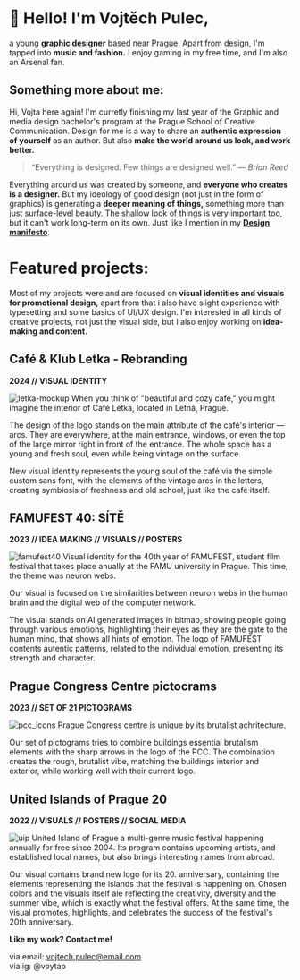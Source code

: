 # 👋 Hello! I'm Vojtěch Pulec,

a young **graphic designer** based near Prague. Apart from design, I'm tapped into **music and fashion.** I enjoy gaming in my free time, and I'm also an Arsenal fan.

## Something more about me:

Hi, Vojta here again! I'm curretly finishing my last year of the Graphic and media design bachelor's program at the Prague School of Creative Communication. Design for me is a way to share an **authentic expression of yourself** as an author. But also **make the world around us look, and work better.**

> “Everything is designed. Few things are designed well.” — *Brian Reed*

Everything around us was created by someone, and **everyone who creates is a designer.** But my ideology of good design (not just in the form of graphics) is generating a **deeper meaning of things,** something more than just surface-level beauty. The shallow look of things is very important too, but it can't work long-term on its own. Just like I mention in my **[Design manifesto](https://github.com/vojtechpulec/english-for-designers/blob/main/01-design-manifesto/index.md)**. 


# Featured projects:
Most of my projects were and are focused on **visual identities and visuals for promotional design,** apart from that i also have slight experience with typesetting and some basics of UI/UX design. I'm interested in all kinds of creative projects, not just the visual side, but I also enjoy working on **idea-making and content.** 

## Café & Klub Letka - Rebranding
**2024 // VISUAL IDENTITY**

![letka-mockup](https://github.com/user-attachments/assets/fba0add3-2685-4979-b47c-2d75b60bdd09)
When you think of "beautiful and cozy café," you might imagine the interior of Café Letka, located in Letná, Prague.

The design of the logo stands on the main attribute of the café's interior — arcs. They are everywhere, at the main entrance, windows, or even the top of the large mirror right in front of the entrance. The whole space has a young and fresh soul, even while being vintage on the surface.

New visual identity represents the young soul of the café via the simple custom sans font, with the elements of the vintage arcs in the letters, creating symbiosis of freshness and old school, just like the café itself.



## FAMUFEST 40: SÍTĚ
**2023  //  IDEA MAKING  //  VISUALS  //  POSTERS**

![famufest40](https://github.com/user-attachments/assets/64866c90-e4df-4c4b-8962-7901f3373adf)
Visual identity for the 40th year of FAMUFEST, student film festival that takes place anually at the FAMU university in Prague. This time, the theme was neuron webs.

Our visual is focused on the similarities between neuron webs in the human brain and the digital web of the computer network. 

The visual stands on AI generated images in bitmap, showing people going through various emotions, highlighting their eyes as they are the gate to the human mind, that shows all hints of emotion. The logo of FAMUFEST contents autentic patterns, related to the individual emotion, presenting its strength and character.


## Prague Congress Centre pictocrams
**2023  //  SET OF 21 PICTOGRAMS**

![pcc_icons](https://github.com/user-attachments/assets/a72e6c50-a370-4672-9a9d-6a465a41a0db)
Prague Congress centre is unique by its brutalist achritecture.

Our set of pictograms tries to combine buildings essential brutalism elements with the sharp arrows in the logo of the PCC. The combination creates the rough, brutalist vibe, matching the buildings interior and exterior, while working well with their current logo.


## United Islands of Prague 20
**2022  //  VISUALS  //  POSTERS  //  SOCIAL MEDIA**

![uip](https://github.com/user-attachments/assets/f0fcf48e-a282-4725-ac02-e93c69bb3f5f)
United Island of Prague a multi-genre music festival happening annually for free since 2004. Its program contains upcoming artists, and established local names, but also brings interesting names from abroad.

Our visual contains brand new logo for its 20. anniversary, containing the elements representing the islands that the festival is happening on. Chosen colors and the visuals itself ale reflecting the creativity, diversity and the summer vibe, which is exactly what the festival offers. At the same time, the visual promotes, highlights, and celebrates the success of the festival's 20th anniversary.

**Like my work? Contact me!**

via email: vojtech.pulec@email.com  
via ig: @voytap

